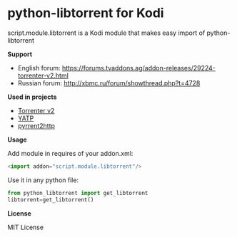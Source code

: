 python-libtorrent for Kodi
==================
script.module.libtorrent is a Kodi module that makes easy import of python-libtorrent

**Support**
- English forum: https://forums.tvaddons.ag/addon-releases/29224-torrenter-v2.html
- Russian forum: http://xbmc.ru/forum/showthread.php?t=4728

**Used in projects**
- [Torrenter v2](https://github.com/DiMartinoXBMC/plugin.video.torrenter)
- [YATP](https://github.com/romanvm/kodi.yatp)
- [pyrrent2http](https://github.com/inpos/script.module.pyrrent2http)

**Usage**

Add module in requires of your addon.xml:
```python
<import addon="script.module.libtorrent"/>
```

Use it in any python file:
```python
from python_libtorrent import get_libtorrent
libtorrent=get_libtorrent()
```

**License**

MIT License